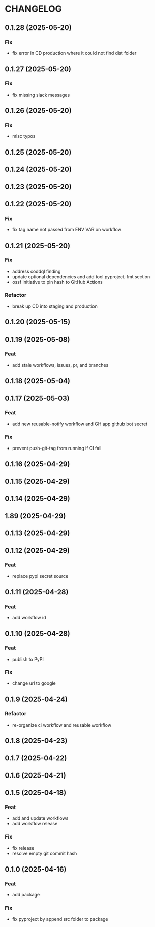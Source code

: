 # CHANGELOG

## 0.1.28 (2025-05-20)

### Fix

- fix error in CD production where it could not find dist folder

## 0.1.27 (2025-05-20)

### Fix

- fix missing slack messages

## 0.1.26 (2025-05-20)

### Fix

- misc typos

## 0.1.25 (2025-05-20)

## 0.1.24 (2025-05-20)

## 0.1.23 (2025-05-20)

## 0.1.22 (2025-05-20)

### Fix

- fix tag name not passed from ENV VAR on workflow

## 0.1.21 (2025-05-20)

### Fix

- address coddql finding
- update optional dependencies and add tool.pyproject-fmt section
- ossf initiative to pin hash to GitHub Actions

### Refactor

- break up CD into staging and production

## 0.1.20 (2025-05-15)

## 0.1.19 (2025-05-08)

### Feat

- add stale workflows, issues, pr, and branches

## 0.1.18 (2025-05-04)

## 0.1.17 (2025-05-03)

### Feat

- add new reusable-notify workflow and GH app github bot secret

### Fix

- prevent push-git-tag from running if CI fail

## 0.1.16 (2025-04-29)

## 0.1.15 (2025-04-29)

## 0.1.14 (2025-04-29)

## 1.89 (2025-04-29)

## 0.1.13 (2025-04-29)

## 0.1.12 (2025-04-29)

### Feat

- replace pypi secret source

## 0.1.11 (2025-04-28)

### Feat

- add workflow id

## 0.1.10 (2025-04-28)

### Feat

- publish to PyPI

### Fix

- change url to google

## 0.1.9 (2025-04-24)

### Refactor

- re-organize ci workflow and reusable workflow

## 0.1.8 (2025-04-23)

## 0.1.7 (2025-04-22)

## 0.1.6 (2025-04-21)

## 0.1.5 (2025-04-18)

### Feat

- add and update workflows
- add workflow release

### Fix

- fix release
- resolve empty git commit hash

## 0.1.0 (2025-04-16)

### Feat

- add package

### Fix

- fix pyproject by append src folder to package
